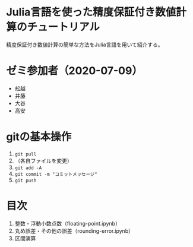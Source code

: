 # Julia言語を使った精度保証付き数値計算のチュートリアル

精度保証付き数値計算の簡単な方法をJulia言語を用いて紹介する。

# ゼミ参加者（2020-07-09）

- 舩越
- 井藤
- 大谷
- 高安

# gitの基本操作

1. `git pull`
2. （各自ファイルを変更）
3. `git add -A`
4. `git commit -m "コミットメッセージ"`
5. `git push`

# 目次

1. 整数・浮動小数点数（floating-point.ipynb）
1. 丸め誤差・その他の誤差（rounding-error.ipynb）
1. 区間演算
